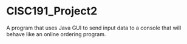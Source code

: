 # CISC191_Project2
A program that uses Java GUI to send input data to a console that will behave like an online ordering program.
